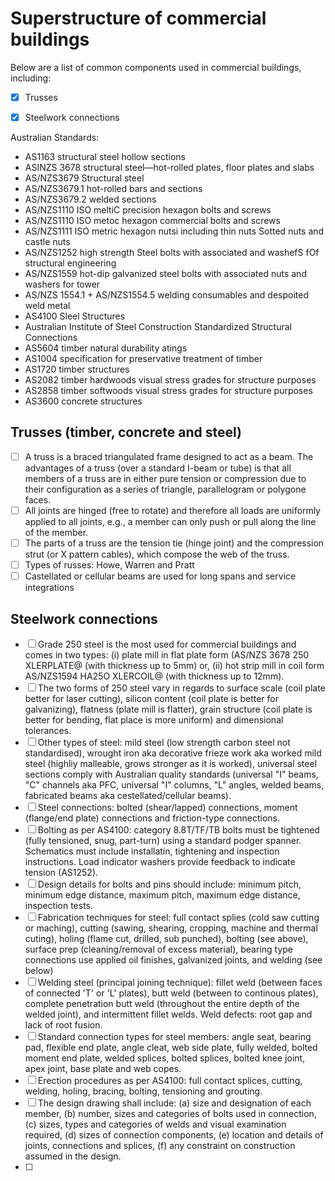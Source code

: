 # Superstructure of commercial buildings
Below are a list of common components used in commercial buildings, including:
 - [x] Trusses 
 - [x] Steelwork connections


Australian Standards:
 - AS1163 structural steel hollow sections
 - ASINZS 3678 structural steel—hot-rolled plates, floor plates and slabs 
 - AS/NZS3679 Structural steel 
 - AS/NZS3679.1 hot-rolled bars and sections 
 - AS/NZS3679.2 welded sections
 - AS/NZS1110 ISO meltiC precision hexagon bolts and screws 
 - AS/NZS1110 ISO metoc hexagon commercial bolts and screws
 - AS/NZS1111 ISO metric hexagon nutsi including thin nuts Sotted nuts and castle nuts 
 - AS/NZS1252 high strength Steel bolts with associated and washefS fOf structural engineering 
 - AS/NZS1559 hot-dip galvanized steel bolts with associated nuts and washers for tower 
 - AS/NZS 1554.1 + AS/NZS1554.5 welding consumables and despoited weld metal
 - AS4100 Sleel Structures
 - Australian Institute of Steel Construction Standardized Structural Connections
 - AS5604 timber natural durability atings 
 - AS1004 specification for preservative treatment of timber
 - AS1720 timber structures
 - AS2082 timber hardwoods visual stress grades for structure purposes
 - AS2858 timber softwoods visual stress grades for structure purposes
 - AS3600 concrete structures

## Trusses (timber, concrete and steel)

  - [ ] A truss is a braced triangulated frame designed to act as a beam.  The advantages of a truss (over a standard I-beam or tube) is that all members of a truss are in either pure tension or compression due to their configuration as a series of triangle, parallelogram or polygone faces.  
  - [ ] All joints are hinged (free to rotate) and therefore all loads are uniformly applied to all joints, e.g., a member can only push or pull along the line of the member.  
  - [ ] The parts of a truss are the tension tie (hinge joint) and the compression strut (or X pattern cables), which compose the web of the truss.
  - [ ] Types of russes: Howe, Warren and Pratt
  - [ ] Castellated or cellular beams are used for long spans and service integrations

## Steelwork connections

 - [ ] Grade 250 steel is the most used for commercial buildings and comes in two types: (i) plate mill in flat plate form (AS/NZS 3678 250 XLERPLATE@ (with thickness up to 5mm) or, (ii) hot strip mill in coil form AS/NZS1594 HA25O XLERCOIL@ (with thickness up to 12mm).
 - [ ] The two forms of 250 steel vary in regards to surface scale (coil plate better for laser cutting), silicon content (coil plate is better for galvanizing), flatness (plate mill is flatter), grain structure (coil plate is better for bending, flat place is more uniform) and dimensional tolerances.
 - [ ] Other types of steel: mild steel (low strength carbon steel not standardised), wrought iron aka decorative frieze work aka worked mild steel (highliy malleable, grows stronger as it is worked), universal steel sections comply with Australian quality standards (universal "I" beams, "C" channels aka PFC, universal "I" columns, "L" angles, welded beams, fabricated beams aka cestellated/cellular beams).
 - [ ] Steel connections: bolted (shear/lapped) connections, moment (flange/end plate) connections and friction-type connections.
 - [ ] Bolting as per AS4100: category 8.8T/TF/TB bolts must be tightened (fully tensioned, snug, part-turn) using a standard podger spanner.  Schematics must include installatin, tightening and inspection instructions. Load indicator washers provide feedback to indicate tension (AS1252).
 - [ ] Design details for bolts and pins should include: minimum pitch, minimum edge distance, maximum pitch, maximum edge distance, inspection tests.
 - [ ] Fabrication techniques for steel: full contact splies (cold saw cutting or maching), cutting (sawing, shearing, cropping, machine and thermal cuting), holing (flame cut, drilled, sub punched), bolting (see above), surface prep (cleaning/removal of excess material), bearing type connections use applied oil finishes, galvanized joints, and welding (see below)
 - [ ] Welding steel (principal joining technique): fillet weld (between faces of connected 'T' or 'L' plates), butt weld (between to continous plates), complete penetration butt weld (throughout the entire depth of the welded joint), and intermittent fillet welds. Weld defects: root gap and lack of root fusion.
 - [ ] Standard connection types for steel members: angle seat, bearing pad, flexible end plate, angle cleat, web side plate, fully welded, bolted moment end plate, welded splices, bolted splices, bolted knee joint, apex joint, base plate and web copes.
 - [ ] Erection procedures as per AS4100: full contact splices, cutting, welding, holing, bracing, bolting, tensioning and grouting.
 - [ ] The design drawing shall include: (a) size and designation of each member, (b) number, sizes and categories of bolts used in connection, (c) sizes, types and categories of welds and visual examination required, (d) sizes of connection components, (e) location and details of joints, connections and splices, (f) any constraint on construction assumed in the design.
 - [ ] 
